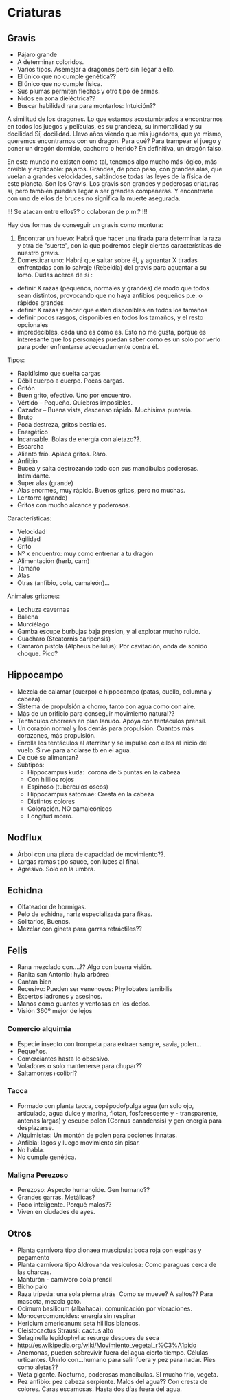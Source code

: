 # Criaturas

## Gravis

- Pájaro grande
- A determinar coloridos.
- Varios tipos. Asemejar a dragones pero sin llegar a ello.
- El único que no cumple genética??
- El único que no cumple física.
- Sus plumas permiten flechas y otro tipo de armas.
- Nidos en zona dieléctrica??
- Buscar habilidad rara para montarlos: Intuición??

A similitud de los dragones. Lo que estamos acostumbrados a encontrarnos en todos los juegos y películas, es su grandeza, su inmortalidad y su docilidad.Sí, docilidad. Llevo años viendo que mis jugadores, que yo mismo, queremos encontrarnos con un dragón. Para qué? Para trampear el juego y poner un dragón dormido, cachorro o herido? En definitiva, un dragón falso.

En este mundo no existen como tal, tenemos algo mucho más lógico, más creíble y explicable: pájaros. Grandes, de poco peso, con grandes alas, que vuelan a grandes velocidades, saltándose todas las leyes de la física de este planeta. Son los Gravis.
Los gravis son grandes y poderosas criaturas sí, pero también pueden llegar a ser grandes compañeras. Y encontrarte con uno de ellos de bruces no significa la muerte asegurada.

!!!
Se atacan entre ellos?? o colaboran de p.m.?
!!!

Hay dos formas de conseguir un gravis como montura:
1. Encontrar un huevo: Habrá que hacer una tirada para determinar la raza y otra de "suerte", con la que podremos elegir ciertas características de nuestro gravis.
2. Domesticar uno: Habrá que saltar sobre él, y aguantar X tiradas enfrentadas con lo salvaje (Rebeldía) del gravis para aguantar a su lomo.
Dudas acerca de si :
- definir X razas (pequeños, normales y grandes) de modo que todos sean distintos, provocando que no haya anfibios pequeños p.e. o rápidos grandes
- definir X razas y hacer que estén disponibles en todos los tamaños
- definir pocos rasgos, disponibles en todos los tamaños, y el resto opcionales
- impredecibles, cada uno es como es. Esto no me gusta, porque es interesante que los personajes puedan saber como es un solo por verlo para poder enfrentarse adecuadamente contra él.

Tipos:
- Rapidísimo que suelta cargas
- Débil cuerpo a cuerpo. Pocas cargas.
- Gritón 
- Buen grito, efectivo. Uno por encuentro.
- Vértido
– Pequeño. Quiebros imposibles.
- Cazador
– Buena vista, descenso rápido. Muchísima puntería.
- Bruto
- Poca destreza, gritos bestiales.
- Energético
- Incansable. Bolas de energía con aletazo??.
- Escarcha
- Aliento frío. Aplaca gritos. Raro.
- Anfibio
- Bucea y salta destrozando todo con sus mandíbulas poderosas. Intimidante.
- Super alas (grande)
- Alas enormes, muy rápido. Buenos gritos, pero no muchas.
- Lentorro (grande)
- Gritos con mucho alcance y poderosos.

Características:
- Velocidad
- Agilidad
- Grito
- Nº x encuentro: muy como entrenar a tu dragón
- Alimentación (herb, carn)
- Tamaño
- Alas
- Otras (anfibio, cola, camaleón)...

Animales gritones:
- Lechuza cavernas
- Ballena
- Murciélago
- Gamba escupe burbujas baja presion, y al explotar mucho ruido.
- Guacharo (Steatornis caripensis)
- Camarón pistola (Alpheus bellulus): Por cavitación, onda de sonido choque. Pico?

## Hippocampo

- Mezcla de calamar (cuerpo) e hippocampo (patas, cuello, columna y cabeza).
- Sistema de propulsión a chorro, tanto con agua como con aire.
- Más de un orificio para conseguir movimiento natural??
- Tentáculos chorrean en plan lanudo. Apoya con tentáculos prensil. 
- Un corazón normal y los demás para propulsión. Cuantos más corazones, más propulsión. 
- Enrolla los tentáculos al aterrizar y se impulse con ellos al inicio del vuelo. Sirve para anclarse tb en el agua. 
- De qué se alimentan?
- Subtipos: 
    - Hippocampus kuda:  corona de 5 puntas en la cabeza
    - Con hilillos rojos
    - Espinoso (tuberculos oseos)
    - Hippocampus satomiae: Cresta en la cabeza
    - Distintos colores
    - Coloración. NO camaleónicos
    - Longitud morro.

## Nodflux

- Árbol con una pizca de capacidad de movimiento??.
- Largas ramas tipo sauce, con luces al final. 
- Agresivo. 
Solo en la umbra.

## Echidna

- Olfateador de hormigas. 
- Pelo de echidna, nariz especializada para fikas.
- Solitarios, Buenos.
- Mezclar con gineta para garras retráctiles??

## Felis

- Rana mezclado con….?? Algo con buena visión.
- Ranita san Antonio: hyla arbórea
- Cantan bien
- Recesivo: Pueden ser venenosos: Phyllobates terribilis
- Expertos ladrones y asesinos.
- Manos como guantes y ventosas en los dedos.
- Visión 360º mejor de lejos

### Comercio alquimia

- Especie insecto con trompeta para extraer sangre, savia, polen...
- Pequeños.
- Comerciantes hasta lo obsesivo.
- Voladores o solo mantenerse para chupar??
- Saltamontes+colibrí?

### Tacca

- Formado con planta tacca, copépodo/pulga agua (un solo ojo, articulado, agua dulce y marina, flotan, fosforescente y - transparente, antenas largas) y escupe polen (Cornus canadensis) y gen energía para desplazarse.
- Alquimistas: Un montón de polen para pociones innatas. 
- Anfibia: lagos y luego movimiento sin pisar.
- No habla.
- No cumple genética.

### Maligna Perezoso

- Perezoso: Aspecto humanoide. Gen humano??
- Grandes garras. Metálicas?
- Poco inteligente. Porqué malos??
- Viven en ciudades de ayes.

## Otros								
- Planta carnívora tipo dionaea muscipula: boca roja con espinas y pegamento 
- Planta carnívora tipo Aldrovanda vesiculosa: Como paraguas cerca de las charcas.
- Manturón - carnívoro cola prensil 
- Bicho palo
- Raza trípeda: una sola pierna atrás  Como se mueve? A saltos?? Para mascota, mezcla gato.
- Ocimum basilicum (albahaca): comunicación por vibraciones.
- Monocercomonoides: energía sin respirar
- Hericium americanum: seta hilillos blancos.
- Cleistocactus Strausii: cactus alto
- Selaginella lepidophylla: resurge despues de seca
- http://es.wikipedia.org/wiki/Movimiento_vegetal_r%C3%A1pido
- Anémonas, pueden sobrevivir fuera del agua cierto tiempo. Células urticantes. Unirlo con…humano para salir fuera y pez para nadar. Pies como aletas??
- Weta gigante. Nocturno, poderosas mandíbulas. SI mucho frío, vegeta.
- Pez anfibio: pez cabeza serpiente. Malos del agua?? Con cresta de colores. Caras escamosas. Hasta dos días fuera del agua.
